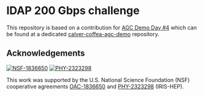# IDAP 200 Gbps challenge

This repository is based on a contribution for [AGC Demo Day #4](https://indico.cern.ch/e/agc-demo-day-4) which can be found at a dedicated [calver-coffea-agc-demo](https://github.com/alexander-held/calver-coffea-agc-demo) repository.


## Acknowledgements

[![NSF-1836650](https://img.shields.io/badge/NSF-1836650-blue.svg)](https://nsf.gov/awardsearch/showAward?AWD_ID=1836650)
[![PHY-2323298](https://img.shields.io/badge/PHY-2323298-blue.svg)](https://nsf.gov/awardsearch/showAward?AWD_ID=2323298)

This work was supported by the U.S. National Science Foundation (NSF) cooperative agreements [OAC-1836650](https://nsf.gov/awardsearch/showAward?AWD_ID=1836650) and [PHY-2323298](https://nsf.gov/awardsearch/showAward?AWD_ID=2323298) (IRIS-HEP).
